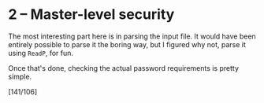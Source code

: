 # 2 &ndash; Master-level security
The most interesting part here is in parsing the input file. It would have been entirely possible to parse it the boring way, but I figured why not, parse it using `ReadP`, for fun.

Once that's done, checking the actual password requirements is pretty simple.

[141/106]
